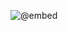 <!--<embed type="text/html" src="https://superchadman.netlify.app/" width="800" height="600" />-->
![](https://superchadman.netlify.app "@embed")
